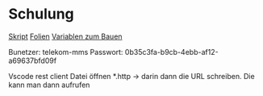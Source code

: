 # Schulung

[Skript](https://download.source-fellows.com/Golang-Skript-Teilnehmer_de.pdf)
[Folien](https://download.source-fellows.com/Golang-Folien-Teilnehmer_de.pdf)
[Variablen zum Bauen](https://go.dev/doc/install/source#environment)

Bunetzer:  telekom-mms
Passwort:  0b35c3fa-b9cb-4ebb-af12-a69637bfd09f

Vscode rest client
Datei öffnen *.http -> darin dann die URL schreiben. Die kann man dann aufrufen
